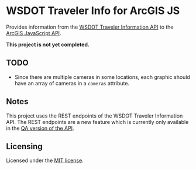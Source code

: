 WSDOT Traveler Info for ArcGIS JS
=================================

Provides information from the [WSDOT Traveler Information API](http://www.wsdot.wa.gov/Traffic/api/) to the [ArcGIS JavaScript API](http://links.esri.com/javascript).

**This project is not yet completed.**


## TODO ##

* Since there are multiple cameras in some locations, each graphic should have an array of cameras in a `cameras` attribute.

## Notes ##

This project uses the REST endpoints of the WSDOT Traveler Information API.  The REST endpoints are a new feature which is currently only available in the [QA version of the API](http://webpub3qa.wsdot.wa.gov/traffic/api/).

## Licensing ##

Licensed under the [MIT license](http://www.opensource.org/licenses/MIT).